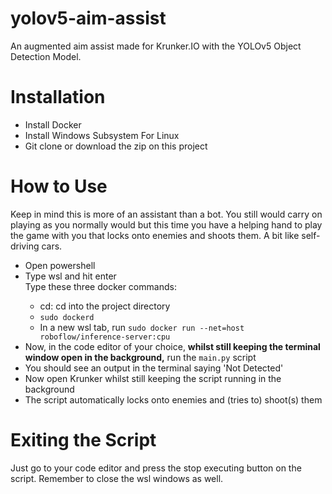 # yolov5-aim-assist
An augmented aim assist made for Krunker.IO with the YOLOv5 Object Detection Model.

<h1>Installation</h1>
<ul>
  <li>Install Docker</li>
  <li>Install Windows Subsystem For Linux</li>
  <li>Git clone or download the zip on this project</li>
</ul>

<h1>How to Use</h1>
Keep in mind this is more of an assistant than a bot. You still would carry on playing as you normally would but this time you have a helping hand to play the game with you that locks onto enemies and shoots them. A bit like self-driving cars.
<ul>
  <li>Open powershell</li>
  <li>Type wsl and hit enter</li>
Type these three docker commands:
  <ul>
    <li>cd: cd into the project directory</li>
    <li><code>sudo dockerd</code></li>
    <li>In a new wsl tab, run <code>sudo docker run --net=host roboflow/inference-server:cpu</code></li>
  </ul>
  <li>Now, in the code editor of your choice, <strong>whilst still keeping the terminal window open in the background,</strong> run the <code>main.py</code> script</li>
  <li>You should see an output in the terminal saying 'Not Detected'</li>
  <li>Now open Krunker whilst still keeping the script running in the background</li>
  <li>The script automatically locks onto enemies and (tries to) shoot(s) them</li>
</ul>

<h1>Exiting the Script</h1>
Just go to your code editor and press the stop executing button on the script. Remember to close the wsl windows as well.
